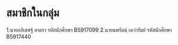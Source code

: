 # สมาชิกในกลุ่ม
1.นายอภิเชษฐ์ ยาตรา รหัสนักศึกษา B5917099
2.นายนพรัตน์ เหว่ารัมย์ รหัสนักศึกษา B5917440